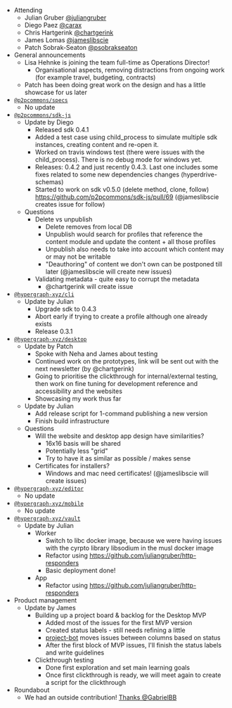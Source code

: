-   Attending
    - Julian Gruber [@juliangruber](https://twitter.com/juliangruber)
    - Diego Paez [@carax](https://twitter.com/carax)
    - Chris Hartgerink [@chartgerink](https://twitter.com/chartgerink)
    - James Lomas [@jameslibscie](https://github.com/jameslibscie)
    - Patch Sobrak-Seaton [@psobrakseaton](https://twitter.com/psobrakseaton)
-   General announcements
    - Lisa Hehnke is joining the team full-time as Operations Director!
        - Organisational aspects, removing distractions from ongoing work (for example travel, budgeting, contracts)
    - Patch has been doing great work on the design and has a little showcase for us later
-   [`@p2pcommons/specs`](https://github.com/p2pcommons/specs)
    - No update
-   [`@p2pcommons/sdk-js`](https://github.com/p2pcommons/sdk-js)
    - Update by Diego
        - Released sdk 0.4.1
        - Added a test case using child_process to simulate multiple sdk instances, creating content and re-open it.
        - Worked on travis windows test (there were issues with the child_process). There is no debug mode for windows yet.
        - Releases: 0.4.2 and just recently 0.4.3. Last one includes some fixes related to some new dependencies changes (hyperdrive-schemas)
        - Started to work on sdk v0.5.0 (delete method, clone, follow) https://github.com/p2pcommons/sdk-js/pull/69 (@jameslibscie creates issue for follow)
    - Questions
        - Delete vs unpublish
            - Delete removes from local DB
            - Unpublish would search for profiles that reference the content module and update the content + all those profiles
            - Unpublish also needs to take into account which content may or may not be writable
            - "Deauthoring" of content we don't own can be postponed till later (@jameslibscie will create new issues)
        - Validating metadata - quite easy to corrupt the metadata
            - @chartgerink will create issue
-   [`@hypergraph-xyz/cli`](https://github.com/hypergraph-xyz/cli)
    - Update by Julian
        - Upgrade sdk to 0.4.3
        - Abort early if trying to create a profile although one already exists
        - Release 0.3.1
-   [`@hypergraph-xyz/desktop`](https://github.com/hypergraph-xyz/desktop)
    - Update by Patch
        - Spoke with Neha and James about testing
        - Continued work on the prototypes, link will be sent out with the next newsletter (by @chartgerink)
        - Going to prioritise the clickthrough for internal/external testing, then work on fine tuning for development reference and accessibility and the websites
        - Showcasing my work thus far
    - Update by Julian
        - Add release script for 1-command publishing a new version
        - Finish build infrastructure
    - Questions
        - Will the website and desktop app design have similarities?
            - 16x16 basis will be shared
            - Potentially less "grid"
            - Try to have it as similar as possible / makes sense
        - Certificates for installers?
            - Windows and mac need certificates! (@jameslibscie will create issues)
-   [`@hypergraph-xyz/editor`](https://github.com/hypergraph-xyz/editor)
    - No update
-   [`@hypergraph-xyz/mobile`](https://github.com/hypergraph-xyz/mobile)
    - No update
-   [`@hypergraph-xyz/vault`](https://github.com/hypergraph-xyz/vault)
    - Update by Julian
        - Worker
            - Switch to libc docker image, because we were having issues with the cyrpto library libsodium in the musl docker image
            - Refactor using https://github.com/juliangruber/http-responders
            - Basic deployment done!
        - App
            - Refactor using https://github.com/juliangruber/http-responders
-   Product management
    - Update by James
        - Building up a project board & backlog for the Desktop MVP
            - Added most of the issues for the first MVP version
            - Created status labels - still needs refining a little
            - [project-bot](https://github.com/philschatz/project-bot) moves issues between columns based on status
            - After the first block of MVP issues, I'll finish the status labels and write guidelines
        - Clickthrough testing
            - Done first exploration and set main learning goals
            - Once first clickthrough is ready, we will meet again to create a script for the clickthrough
- Roundabout
    - We had an outside contribution! [Thanks @GabrielBB](https://github.com/GabrielBB)
